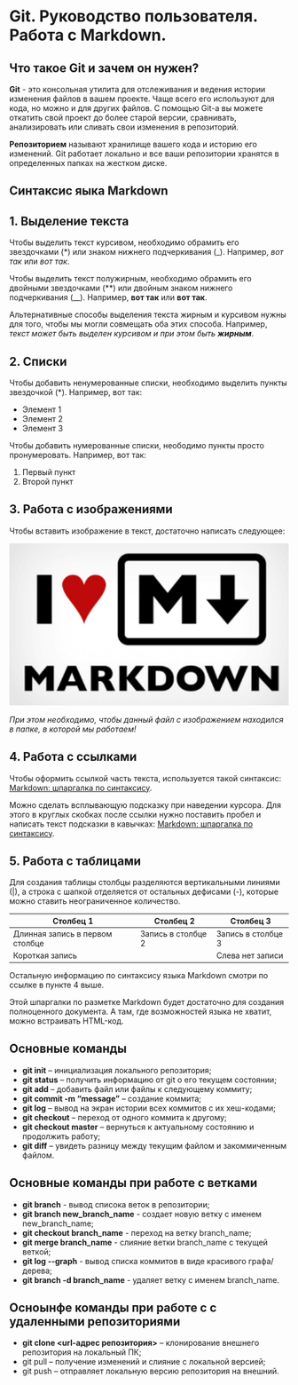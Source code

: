# Git. Руководство пользователя. Работа с Markdown.

## Что такое Git и зачем он нужен?

**Git** - это консольная утилита для отслеживания и ведения истории изменения файлов в вашем проекте. Чаще всего его используют для кода, но можно и для других файлов.
С помощью Git-a вы можете откатить свой проект до более старой версии, сравнивать, анализировать или сливать свои изменения в репозиторий.

**Репозиторием** называют хранилище вашего кода и историю его изменений. Git работает локально и все ваши репозитории хранятся в определенных папках на жестком диске.

## Синтаксис яыка Markdown

## 1. Выделение текста

Чтобы выделить текст курсивом, необходимо обрамить его звездочками (*) или знаком нижнего подчеркивания (_).
Например, *вот так* или _вот так_.

Чтобы выделить текст полужирным, необходимо обрамить его двойными звездочками (**) или двойным знаком нижнего подчеркивания (__).
Например, **вот так** или __вот так__.

Альтернативные способы выделения текста жирным и курсивом нужны для того, чтобы мы могли совмещать оба этих способа. Например, _текст может быть выделен курсивом и при этом быть **жирным**_.

## 2. Списки

Чтобы добавить ненумерованные списки, необходимо выделить пункты звездочкой (*).
Например, вот так:
* Элемент 1
* Элемент 2
* Элемент 3

Чтобы добавить нумерованные списки, неободимо пункты просто пронумеровать.
Например, вот так:
1. Первый пункт
2. Второй пункт

## 3. Работа с изображениями

Чтобы вставить изображение в текст, достаточно написать следующее:

![I love MD](MD.jfif)

*При этом необходимо, чтобы данный файл с изображением находился в папке, в которой мы работаем!*

## 4. Работа с ссылками

Чтобы оформить ссылкой часть текста, используется такой синтаксис: [Markdown: шпаргалка по синтаксису](https://skillbox.ru/media/code/yazyk-razmetki-markdown-shpargalka-po-sintaksisu-s-primerami/).

Можно сделать всплывающую подсказку при наведении курсора. Для этого в круглых скобках после ссылки нужно поставить пробел и написать текст подсказки в кавычках: [Markdown: шпаргалка по синтаксису](https://skillbox.ru/media/code/yazyk-razmetki-markdown-shpargalka-po-sintaksisu-s-primerami/ "Всплывающая подсказка").

## 5. Работа с таблицами

Для создания таблицы столбцы разделяются вертикальными линиями (|), а строка с шапкой отделяется от остальных дефисами (-), которые можно ставить неограниченное количество.

|Столбец 1|Столбец 2|Столбец 3|
|-|--------|---|
|Длинная запись в первом столбце|Запись в столбце 2|Запись в столбце 3|
|Короткая запись| |Слева нет записи|

Остальную информацию по синтаксису языка Markdown смотри по ссылке в пункте 4 выше. 

Этой шпаргалки по разметке Markdown будет достаточно для создания полноценного документа. А там, где возможностей языка не хватит, можно встраивать HTML-код.

## Основные команды

* __git init__ – инициализация локального репозитория;
* __git status__ – получить информацию от git о его текущем состоянии;
* __git add__ – добавить файл или файлы к следующему коммиту;
* __git commit -m “message”__  – создание коммита;
* __git log__ – вывод на экран истории всех коммитов с их хеш-кодами;
* __git checkout__ – переход от одного коммита к другому;
* __git checkout master__ – вернуться к актуальному состоянию и продолжить работу;
* __git diff__ – увидеть разницу между текущим файлом и закоммиченным файлом.

## Основные команды при работе с ветками

* __git branch__ - вывод списока веток в репозитории;
* __git branch new_branch_name__ - создает новую ветку с именем new_branch_name;
* __git checkout branch_name__ - переход на ветку branch_name;
* __git merge branch_name__ - слияние ветки branch_name с текущей веткой;
* __git log --graph__ - вывод списка коммитов в виде красивого графа/дерева;
* __git branch -d branch_name__ - удаляет ветку с именем branch_name.

## Осноынфе команды при работе с с удаленными репозиториями

* __git clone <url-адрес репозитория>__ – клонирование внешнего репозитория на
локальный ПК;
* git pull – получение изменений и слияние с локальной версией;
* git push – отправляет локальную версию репозитория на внешний.